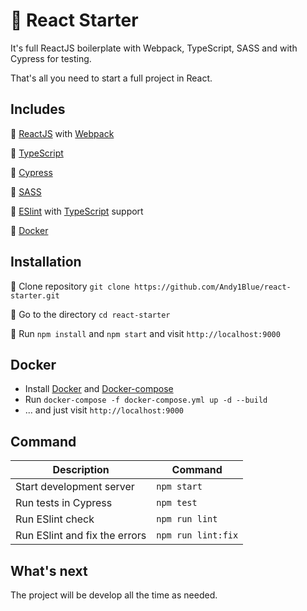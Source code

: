 # 🥇 React Starter

It's full ReactJS boilerplate with Webpack, TypeScript, SASS and with Cypress for testing.

That's all you need to start a full project in React.

## Includes

🔹 [ReactJS](https://reactjs.org) with [Webpack](https://webpack.js.org/)

🔹 [TypeScript](https://www.typescriptlang.org)

🔹 [Cypress](https://www.cypress.io)

🔹 [SASS](https://sass-lang.com)

🔹 [ESlint](https://eslint.org) with [TypeScript](https://www.typescriptlang.org) support

🔹 [Docker](https://docker.com)

## Installation

🔸 Clone repository ```git clone https://github.com/Andy1Blue/react-starter.git```

🔸 Go to the directory ```cd react-starter```

🔸 Run ```npm install``` and ```npm start``` and visit ```http://localhost:9000```

## Docker

- Install [Docker](https://docs.docker.com/engine/install/) and [Docker-compose](https://docs.docker.com/compose/install/)
- Run ```docker-compose -f docker-compose.yml up -d --build```
- ... and just visit ```http://localhost:9000```

## Command

|Description|Command|
|---|---|
|Start development server|```npm start```|
|Run tests in Cypress|```npm test```|
|Run ESlint check|```npm run lint```|
|Run ESlint and fix the errors|```npm run lint:fix```|

## What's next

The project will be develop all the time as needed.
